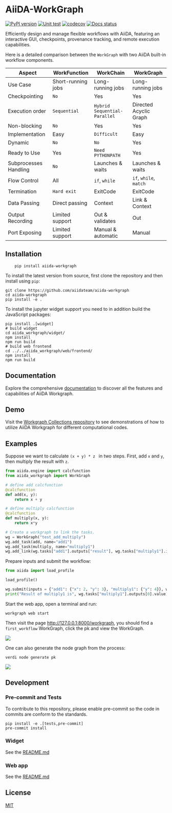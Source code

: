 # AiiDA-WorkGraph
[![PyPI version](https://badge.fury.io/py/aiida-workgraph.svg)](https://badge.fury.io/py/aiida-workgraph)
[![Unit test](https://github.com/aiidateam/aiida-workgraph/actions/workflows/ci.yaml/badge.svg)](https://github.com/aiidateam/aiida-workgraph/actions/workflows/ci.yaml)
[![codecov](https://codecov.io/gh/superstar54/aiida-workgraph/branch/main/graph/badge.svg)](https://codecov.io/gh/superstar54/aiida-workgraph)
[![Docs status](https://readthedocs.org/projects/aiida-workgraph/badge)](http://aiida-workgraph.readthedocs.io/)

Efficiently design and manage flexible workflows with AiiDA, featuring an interactive GUI, checkpoints, provenance tracking, and remote execution capabilities.
 


Here is a detailed comparison between the ``WorkGraph`` with two AiiDA built-in workflow components.


| Aspect                   | WorkFunction           | WorkChain                     | WorkGraph               |
| ------------------------ | ---------------------- | ----------------------------- | ---------------------- |
| Use Case                 | Short-running jobs     | Long-running jobs             | Long-running jobs      |
| Checkpointing            | ``No``                 | Yes                           | Yes                    |
| Execution order          | ``Sequential``         | ``Hybrid Sequential-Parallel``| Directed Acyclic Graph |
| Non-blocking             | ``No``                 | Yes                           | Yes                    |
| Implementation           | Easy                   | ``Difficult``                 | Easy                   |
| Dynamic                  | ``No``                 | ``No``                        | Yes                    |
| Ready to Use             | Yes                    | ``Need PYTHONPATH``           | Yes                    |
| Subprocesses Handling    | ``No``                 | Launches & waits              | Launches & waits       |
| Flow Control             | All                    | `if`, `while`                 | `if`, `while`, `match` |
| Termination              | ``Hard exit``          | ExitCode                      | ExitCode               |
| Data Passing             | Direct passing         | Context                       | Link & Context         |
| Output Recording         | Limited support        | Out & validates               | Out                    |
| Port Exposing            | Limited support        | Manual & automatic            | Manual                 |



## Installation

```console
    pip install aiida-workgraph
```

To install the latest version from source, first clone the repository and then install using `pip`:

```console
git clone https://github.com/aiidateam/aiida-workgraph
cd aiida-workgraph
pip install -e .
```

To install the jupyter widget support you need to in addition build the JavaScript packages:

```console
pip install .[widget]
# build widget
cd aiida_workgraph/widget/
npm install
npm run build
# build web frontend
cd ../../aiida_workgraph/web/frontend/
npm install
npm run build
```

## Documentation
Explore the comprehensive [documentation](https://aiida-workgraph.readthedocs.io/en/latest/) to discover all the features and capabilities of AiiDA Workgraph.

## Demo
Visit the [Workgraph Collections repository](https://github.com/superstar54/workgraph-collections) to see demonstrations of how to utilize AiiDA Workgraph for different computational codes.

## Examples
Suppose we want to calculate ```(x + y) * z ``` in two steps. First, add `x` and `y`, then multiply the result with `z`.

```python
from aiida.engine import calcfunction
from aiida_workgraph import WorkGraph

# define add calcfunction
@calcfunction
def add(x, y):
    return x + y

# define multiply calcfunction
@calcfunction
def multiply(x, y):
    return x*y

# Create a workgraph to link the tasks.
wg = WorkGraph("test_add_multiply")
wg.add_task(add, name="add1")
wg.add_task(multiply, name="multiply1")
wg.add_link(wg.tasks["add1"].outputs["result"], wg.tasks["multiply1"].inputs["x"])

```

Prepare inputs and submit the workflow:

```python
from aiida import load_profile

load_profile()

wg.submit(inputs = {"add1": {"x": 2, "y": 3}, "multiply1": {"y": 4}}, wait=True)
print("Result of multiply1 is", wg.tasks["multiply1"].outputs[0].value)
```

Start the web app, open a terminal and run:
```console
workgraph web start
```

Then visit the page http://127.0.0.1:8000/workgraph, you should find a `first_workflow` WorkGraph, click the pk and view the WorkGraph.

<img src="docs/source/_static/images/first-workflow.png" />


One can also generate the node graph from the process:
```console
verdi node generate pk
```

<img src="docs/source/_static/images/add_multiply.png"/>


## Development

### Pre-commit and Tests
To contribute to this repository, please enable pre-commit so the code in commits are conform to the standards.
```console
pip install -e .[tests,pre-commit]
pre-commit install
```

### Widget
See the [README.md](https://github.com/aiidateam/aiida-workgraph/blob/main/aiida_workgraph/widget/README.md)

### Web app
See the [README.md](https://github.com/aiidateam/aiida-workgraph/blob/main/aiida_workgraph/web/README.md)


## License
[MIT](http://opensource.org/licenses/MIT)
